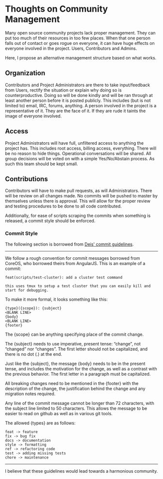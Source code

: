 Thoughts on Community Management
================================

Many open source community projects lack proper management. They can put too 
much of their resources in too few places. When that one person falls out of 
contact or goes rogue on everyone, it can have huge effects on everyone 
involved in the project. Users, Contributors and Admins.

Here, I propose an alternative management structure based on what works.

## Organization

Contributors and Project Administrators are there to take input/feedback from 
Users, rectify the situation or explain why doing so is counterproductive. 
Doing so will be done kindly and will be ran through at least another person 
before it is posted publicly. This includes (but is not limited to) email, IRC, 
forums, anything. A person involved in the project is a representative of it. 
They are the face of it. If they are rude it taints the image of everyone 
involved.

## Access

Project Administrators will have full, unfiltered access to anything the 
project has. This includes root access, billing access, everything. There will 
be no reason to hide things. Operational conversations will be shared. All 
group decisions will be voted on with a simple Yes/No/Abstain process. As such 
this team should be kept small.

## Contributions

Contributors will have to make pull requests, as will Administrators. There 
will be review on all changes made. No commits will be pushed to master by 
themselves unless there is approval. This will allow for the proper review and 
testing procedures to be done to all code contributed.

Additionally, for ease of scripts scraping the commits when something is 
released, a commit style should be enforced.

### Commit Style

The following section is borrowed from [Deis' commit 
guidelines](https://github.com/deis/deis/blob/master/CONTRIBUTING.md).

---

We follow a rough convention for commit messages borrowed from CoreOS, who borrowed theirs
from AngularJS. This is an example of a commit:

    feat(scripts/test-cluster): add a cluster test command

    this uses tmux to setup a test cluster that you can easily kill and
    start for debugging.

To make it more formal, it looks something like this:


    {type}({scope}): {subject}
    <BLANK LINE>
    {body}
    <BLANK LINE>
    {footer}

The {scope} can be anything specifying place of the commit change.

The {subject} needs to use imperative, present tense: “change”, not “changed” 
nor “changes”. The first letter should not be capitalized, and there is no dot 
(.) at the end.

Just like the {subject}, the message {body} needs to be in the present tense, 
and includes the motivation for the change, as well as a contrast with the 
previous behavior. The first letter in a paragraph must be capitalized.

All breaking changes need to be mentioned in the {footer} with the description 
of the change, the justification behind the change and any migration notes 
required.

Any line of the commit message cannot be longer than 72 characters, with the 
subject line limited to 50 characters. This allows the message to be easier to 
read on github as well as in various git tools.

The allowed {types} are as follows:

    feat -> feature
    fix -> bug fix
    docs -> documentation
    style -> formatting
    ref -> refactoring code
    test -> adding missing tests
    chore -> maintenance

---

I believe that these guidelines would lead towards a harmonious community.

